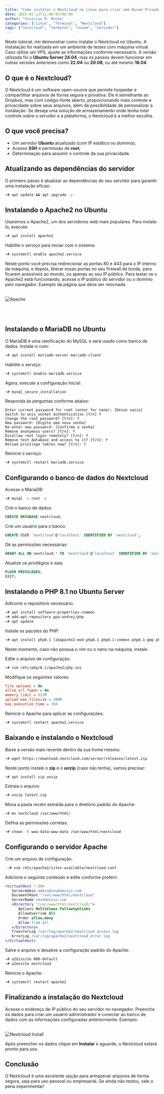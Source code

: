 ```yaml
---
title: "Como instalar o Nextcloud no Linux para criar uma Nuvem Privada!"
date: 2025-02-12T11:00:03+00:00
author: "Vinicius R. Rocha"
categories: ["Linux", "Terminal", "Nextcloud"]
tags: ["nextcloud", "terminal", "nuvem", "servidor"]
---
```


Neste tutorial, irei demonstrar como instalar o Nextcloud no Ubuntu. A instalação foi realizada em um ambiente de testes com máquina virtual. Caso utilize um VPS, ajuste as informações conforme necessário.
A versão utilizada foi o **Ubuntu Server 24.04**, mas os passos devem funcionar em outras versões anteriores como **22.04** ou **20.08**, ou até mesmo **18.04**.

## O que é o Nextcloud?

O Nextcloud é um software open-source que permite hospedar e compartilhar arquivos de forma segura e privativa. Ele é semelhante ao Dropbox, mas com código-fonte aberto, proporcionando mais controle e privacidade sobre seus arquivos, além da possibilidade de personalizar a instalação.
Se deseja uma solução de armazenamento onde tenha total controle sobre o servidor e a plataforma, o Nextcloud é a melhor escolha.

## O que você precisa?

- Um servidor **Ubuntu** atualizado (com IP estático ou domínio);
- Acesso **SSH** e permissão de **root**;
- Determinação para assumir o controle da sua privacidade.

## Atualizando as dependências do servidor

O primeiro passo é atualizar as dependências do seu servidor para garantir uma instalação eficaz:

```bash
~# apt update && apt upgrade -y
```

## Instalando o Apache2 no Ubuntu

Usaremos o Apache2, um dos servidores web mais populares. Para instalá-lo, execute:

```bash
~# apt install apache2
```

Habilite o serviço para iniciar com o sistema:

```bash
~# systemctl enable apache2.service
```

Neste ponto você precisa redirecionar as portas 80 e 443 para o IP interno da máquina, e depois, liberar essas portas no seu firewall de borda, para ficarem acessíveis ao mundo, ou apenas ao seu IP público.
Para testar se o Apache2 está funcionando, acesse o IP público do servidor ou o domínio pelo navegador. Exemplo da página que deve ser retornada:<br><br>

![Apache](https://github.com/vinicius2-coder/linx/blob/main/static/images/apache2.png)

<br><br>
## Instalando o MariaDB no Ubuntu

O MariaDB é uma ramificação do MySQL e será usado como banco de dados. Instale-o com:

```bash
~# apt install mariadb-server mariadb-client
```

Habilite o serviço:

```bash
~# systemctl enable mariadb.service
```

Agora, execute a configuração inicial:

```bash
~# mysql_secure_installation
```

Responda às perguntas conforme abaixo:

```plaintext
Enter current password for root (enter for none): [Deixe vazio]
Switch to unix_socket authentication [Y/n] Y
Change the root password? [Y/n]: Y
New password: [Digite uma nova senha]
Re-enter new password: [Confirme a senha]
Remove anonymous users? [Y/n]: Y
Disallow root login remotely? [Y/n]: Y
Remove test database and access to it? [Y/n]: Y
Reload privilege tables now? [Y/n]: Y
```

Reinicie o serviço:

```bash
~# systemctl restart mariadb.service
```

## Configurando o banco de dados do Nextcloud

Acesse o MariaDB:

```bash
~# mysql -u root -p
```

Crie o banco de dados:

```sql
CREATE DATABASE nextcloud;
```

Crie um usuário para o banco:

```sql
CREATE USER 'nextcloud'@'localhost' IDENTIFIED BY 'nextcloud';
```

Dê as permissões necessárias:

```sql
GRANT ALL ON nextcloud.* TO 'nextcloud'@'localhost' IDENTIFIED BY 'nextcloud' WITH GRANT OPTION;
```

Atualize os privilégios e saia:

```sql
FLUSH PRIVILEGES;
EXIT;
```

## Instalando o PHP 8.1 no Ubuntu Server

Adicione o repositório necessário:

```bash
~# apt install software-properties-common
~# add-apt-repository ppa:ondrej/php
~# apt update
```

Instale os pacotes do PHP:

```bash
~# apt install php8.1 libapache2-mod-php8.1 php8.1-common php8.1-gmp php8.1-curl php8.1-intl php8.1-mbstring php8.1-xmlrpc php8.1-mysql php8.1-gd php8.1-xml php8.1-cli php8.1-zip
```

Neste momento, caso não possua o vim ou o nano na máquina, instale.

Edite o arquivo de configuração:

```bash
~# vim /etc/php/8.1/apache2/php.ini
```

Modifique os seguintes valores:

```ini
file_uploads = On
allow_url_fopen = On
memory_limit = 512M
upload_max_filesize = 300M
max_execution_time = 360
```

Reinicie o Apache para aplicar as configurações:

```bash
~# systemctl restart apache2.service
```

## Baixando e instalando o Nextcloud

Baixe a versão mais recente dentro da sua home mesmo:

```bash
~# wget https://download.nextcloud.com/server/releases/latest.zip
```

Neste ponto instale o **zip** e o **unzip** (caso não tenha), vamos precisar:

```bash
~# apt install zip unzip
```

Extraia o arquivo:

```bash
~# unzip latest.zip
```

Mova a pasta recém extraída para o diretório padrão do Apache:

```bash
~# mv nextcloud /var/www/html/
```

Defina as permissões corretas:

```bash
~# chown -R www-data:www-data /var/www/html/nextcloud
```

## Configurando o servidor Apache

Crie um arquivo de configuração:

```bash
 ~# vim /etc/apache2/sites-available/nextcloud.conf
```

Adicione o seguinte conteúdo e edite conforme preferir:

```apache
<VirtualHost *:80>
   ServerAdmin admin@seudominio.com
   DocumentRoot "/var/www/html/nextcloud"
   ServerName seudominio.com
   <Directory "/var/www/html/nextcloud/">
      Options MultiViews FollowSymlinks
      AllowOverride All
      Order allow,deny
      Allow from all
   </Directory>
   TransferLog /var/log/apache2/nextcloud_access.log
   ErrorLog /var/log/apache2/nextcloud_error.log
</VirtualHost>
```

Salve o arquivo e desative a configuração padrão do Apache:

```bash
~# a2dissite 000-default
~# a2ensite nextcloud
```

Reinicie o Apache:

```bash
~# systemctl restart apache2
```

## Finalizando a instalação do Nextcloud

Acesse o endereço de IP público do seu servidor no navegador. Preencha os dados para criar um usuário administrador e conectar ao banco de dados com as informações configuradas anteriormente. Exemplo:<br><br>

![Nextcloud Install](https://github.com/vinicius2-coder/linx/blob/main/static/images/nextcloud_install.png)

Após preencher os dados clique em **Instalar** e aguarde, o Nextcloud estará pronto para uso.

## Conclusão

O Nextcloud é uma excelente opção para armazenar arquivos de forma segura, seja para uso pessoal ou empresarial. Se ainda não testou, vale a pena experimentar!
